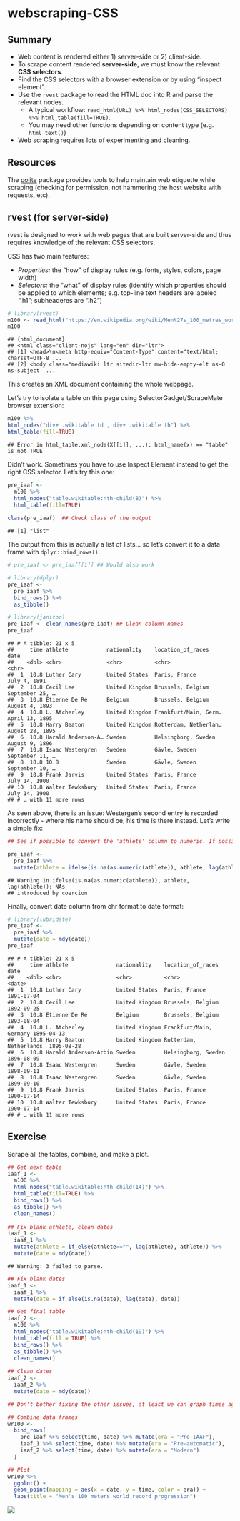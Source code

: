 webscraping-CSS
================

## Summary

  - Web content is rendered either 1) server-side or 2) client-side.
  - To scrape content rendered **server-side**, we must know the
    relevant **CSS selectors**.
  - Find the CSS selectors with a browser extension or by using “inspect
    element”.
  - Use the `rvest` package to read the HTML doc into R and parse the
    relevant nodes.
      - A typical workflow: `read_html(URL) %>%
        html_nodes(CSS_SELECTORS) %>% html_table(fill=TRUE)`.
      - You may need other functions depending on content type (e.g.
        `html_text()`)
  - Web scraping requires lots of experimenting and cleaning.

## Resources

The [polite](https://github.com/dmi3kno/polite) package provides tools
to help maintain web etiquette while scraping (checking for permission,
not hammering the host website with requests, etc).

## rvest (for server-side)

rvest is designed to work with web pages that are built server-side and
thus requires knowledge of the relevant CSS selectors.

CSS has two main features:

  - *Properties:* the “how” of display rules (e.g. fonts, styles,
    colors, page width)
  - *Selectors:* the “what” of display rules (identify which properties
    should be applied to which elements; e.g. top-line text headers are
    labeled “.h1”; subheaderes are “.h2”)

<!-- end list -->

``` r
# library(rvest)
m100 <- read_html("https://en.wikipedia.org/wiki/Men%27s_100_metres_world_record_progression")
m100
```

    ## {html_document}
    ## <html class="client-nojs" lang="en" dir="ltr">
    ## [1] <head>\n<meta http-equiv="Content-Type" content="text/html; charset=UTF-8 ...
    ## [2] <body class="mediawiki ltr sitedir-ltr mw-hide-empty-elt ns-0 ns-subject  ...

This creates an XML document containing the whole webpage.

Let’s try to isolate a table on this page using
SelectorGadget/ScrapeMate browser extension:

``` r
m100 %>%
html_nodes("div+ .wikitable td , div+ .wikitable th") %>%
html_table(fill=TRUE)
```

    ## Error in html_table.xml_node(X[[i]], ...): html_name(x) == "table" is not TRUE

Didn’t work. Sometimes you have to use Inspect Element instead to get
the right CSS selector. Let’s try this one:

``` r
pre_iaaf <-
  m100 %>%
  html_nodes("table.wikitable:nth-child(8)") %>%
  html_table(fill=TRUE)
  
class(pre_iaaf)  ## Check class of the output
```

    ## [1] "list"

The output from this is actually a list of lists… so let’s convert it to
a data frame with `dplyr::bind_rows()`.

``` r
# pre_iaaf <- pre_iaaf[[1]] ## Would also work

# library(dplyr)
pre_iaaf <-
  pre_iaaf %>%
  bind_rows() %>%
  as_tibble()

# library(janitor)
pre_iaaf <- clean_names(pre_iaaf) ## Clean column names
pre_iaaf
```

    ## # A tibble: 21 x 5
    ##     time athlete            nationality    location_of_races     date           
    ##    <dbl> <chr>              <chr>          <chr>                 <chr>          
    ##  1  10.8 Luther Cary        United States  Paris, France         July 4, 1891   
    ##  2  10.8 Cecil Lee          United Kingdom Brussels, Belgium     September 25, …
    ##  3  10.8 Étienne De Ré      Belgium        Brussels, Belgium     August 4, 1893 
    ##  4  10.8 L. Atcherley       United Kingdom Frankfurt/Main, Germ… April 13, 1895 
    ##  5  10.8 Harry Beaton       United Kingdom Rotterdam, Netherlan… August 28, 1895
    ##  6  10.8 Harald Anderson-A… Sweden         Helsingborg, Sweden   August 9, 1896 
    ##  7  10.8 Isaac Westergren   Sweden         Gävle, Sweden         September 11, …
    ##  8  10.8 10.8               Sweden         Gävle, Sweden         September 10, …
    ##  9  10.8 Frank Jarvis       United States  Paris, France         July 14, 1900  
    ## 10  10.8 Walter Tewksbury   United States  Paris, France         July 14, 1900  
    ## # … with 11 more rows

As seen above, there is an issue: Westergen’s second entry is recorded
incorrectly - where his name should be, his time is there instead. Let’s
write a simple
fix:

``` r
## See if possible to convert the 'athlete' column to numeric. If possible, replace the cell with the preceding value.

pre_iaaf <-
  pre_iaaf %>%
  mutate(athlete = ifelse(is.na(as.numeric(athlete)), athlete, lag(athlete)))
```

    ## Warning in ifelse(is.na(as.numeric(athlete)), athlete, lag(athlete)): NAs
    ## introduced by coercion

Finally, convert date column from chr format to date format:

``` r
# library(lubridate)
pre_iaaf <-
  pre_iaaf %>%
  mutate(date = mdy(date))
pre_iaaf
```

    ## # A tibble: 21 x 5
    ##     time athlete               nationality    location_of_races       date      
    ##    <dbl> <chr>                 <chr>          <chr>                   <date>    
    ##  1  10.8 Luther Cary           United States  Paris, France           1891-07-04
    ##  2  10.8 Cecil Lee             United Kingdom Brussels, Belgium       1892-09-25
    ##  3  10.8 Étienne De Ré         Belgium        Brussels, Belgium       1893-08-04
    ##  4  10.8 L. Atcherley          United Kingdom Frankfurt/Main, Germany 1895-04-13
    ##  5  10.8 Harry Beaton          United Kingdom Rotterdam, Netherlands  1895-08-28
    ##  6  10.8 Harald Anderson-Arbin Sweden         Helsingborg, Sweden     1896-08-09
    ##  7  10.8 Isaac Westergren      Sweden         Gävle, Sweden           1898-09-11
    ##  8  10.8 Isaac Westergren      Sweden         Gävle, Sweden           1899-09-10
    ##  9  10.8 Frank Jarvis          United States  Paris, France           1900-07-14
    ## 10  10.8 Walter Tewksbury      United States  Paris, France           1900-07-14
    ## # … with 11 more rows

## Exercise

Scrape all the tables, combine, and make a plot.

``` r
## Get next table
iaaf_1 <-
  m100 %>%
  html_nodes("table.wikitable:nth-child(14)") %>%
  html_table(fill=TRUE) %>%
  bind_rows() %>%
  as_tibble() %>%
  clean_names()
  
## Fix blank athlete, clean dates
iaaf_1 <- 
  iaaf_1 %>%
  mutate(athlete = if_else(athlete=="", lag(athlete), athlete)) %>%
  mutate(date = mdy(date))
```

    ## Warning: 3 failed to parse.

``` r
## Fix blank dates
iaaf_1 <- 
  iaaf_1 %>%
  mutate(date = if_else(is.na(date), lag(date), date))
```

``` r
## Get final table
iaaf_2 <- 
  m100 %>%
  html_nodes("table.wikitable:nth-child(19)") %>%
  html_table(fill = TRUE) %>%
  bind_rows() %>%
  as_tibble() %>%
  clean_names()
  
## Clean dates
iaaf_2 <- 
  iaaf_2 %>%
  mutate(date = mdy(date))

## Don't bother fixing the other issues, at least we can graph times against date.
```

``` r
## Combine data frames
wr100 <- 
  bind_rows(
    pre_iaaf %>% select(time, date) %>% mutate(era = "Pre-IAAF"),
    iaaf_1 %>% select(time, date) %>% mutate(era = "Pre-automatic"),
    iaaf_2 %>% select(time, date) %>% mutate(era = "Modern")
  )

## Plot
wr100 %>%
  ggplot() +
  geom_point(mapping = aes(x = date, y = time, color = era)) +
  labs(title = "Men's 100 meters world record progression")
```

![](webscraping_files/figure-gfm/unnamed-chunk-9-1.png)<!-- -->
